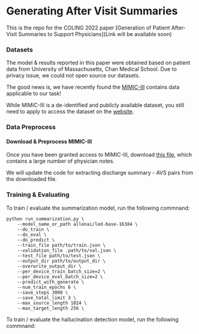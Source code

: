 # Generating After Visit Summaries

This is the repo for the COLING 2022 paper [Generation of Patient After-Visit Summaries to Support Physicians](Link will be available soon)

### Datasets

The model & results reported in this paper were obtained based on patient data from University of Massachusetts, Chan Medical School. Due to privacy issue, we could not open source our datasets. 

The good news is, we have recently found the [MIMIC-III](https://physionet.org/content/mimiciii/1.4/) contains data applicable to our task!

While MIMIC-III is a de-identified and publicly available dataset, you still need to apply to access the dataset on the [website](https://physionet.org/content/mimiciii/1.4/).

### Data Preprocess

#### Download & Preprocess MIMIC-III

Once you have been granted access to MIMIC-III, download [this file](https://physionet.org/content/mimiciii/1.4/NOTEEVENTS.csv.gz), which contains a large number of physician notes.

We will update the code for extracting discharge summary - AVS pairs from the downloaded file. 



### Training & Evaluating 

To train / evaluate the summarization model, run the following commnand:

```
python run_summarization.py \
    --model_name_or_path allenai/led-base-16384 \
    --do_train \
    --do_eval \
    --do_predict \
    --train_file path/to/train.json \
    --validation_file .path/to/val.json \
    --test_file path/to/test.json \
    --output_dir path/to/output_dir \
    --overwrite_output_dir \
    --per_device_train_batch_size=2 \
    --per_device_eval_batch_size=2 \
    --predict_with_generate \
    --num_train_epochs 6 \
    --save_steps 3000 \
    --save_total_limit 3 \
    --max_source_length 1024 \
    --max_target_length 256 \
```

To train / evaluate the hallucination detection model, run the following commnand:

```

```
